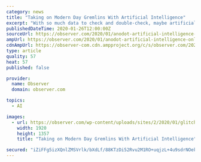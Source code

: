 ```yaml
---
category: news
title: "Taking on Modern Day Gremlins With Artificial Intelligence"
excerpt: "With so much data to check and double-check, maybe artificial intelligence (AI) can help stop these “gremlins” from wreaking havoc online. Perhaps the most iconic World War II cartoon is the Warner Bros. episode “Falling Hare.” Bugs Bunny pooh-poohs the notion of gremlins committing sabotage on the Allied war effort, until those little ..."
publishedDateTime: 2020-01-26T12:00:00Z
sourceUrl: https://observer.com/2020/01/anodot-artificial-intelligence-online-glitches/
ampUrl: https://observer.com/2020/01/anodot-artificial-intelligence-online-glitches/amp/
cdnAmpUrl: https://observer-com.cdn.ampproject.org/c/s/observer.com/2020/01/anodot-artificial-intelligence-online-glitches/amp/
type: article
quality: 57
heat: 57
published: false

provider:
  name: Observer
  domain: observer.com

topics:
  - AI

images:
  - url: https://observer.com/wp-content/uploads/sites/2/2020/01/glitch-2463383_1920.jpg?quality=80&strip
    width: 1920
    height: 1357
    title: "Taking on Modern Day Gremlins With Artificial Intelligence"

secured: "iZiFFg5izXQnlZMSVrlk/bXdLf/88KTzDi52Rvu2M1RO+uqjzL+4u9sdrNOekYqJUkw/1gw52xVGSJCC4zd8NSOtgQHE9Ajh8Rj3Z3rDMko5oridf7IHXAJ9nc9TOPqueZd6aXdWdYks8+FdUreEYDSBb8ahQJQucyADGr8b1c4z2wSVNUxbkhMpO3znnnWiZ6JRV8Dzfng4EUhNVyTgNBNj9gBq4nQMf81LXF2/B9oTGT5fC5XwvckI9p5tbJlix5K7QxWtX2dKPhWR3aH1x1NHTc0h+yU0eer6Y/8Ufdvuzsw9S15qs26fscoMWl2J;ZWUd/CRQCg4TSkxn0E/QGw=="
---
```


